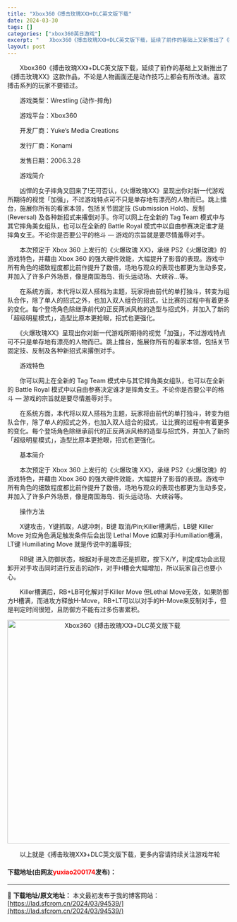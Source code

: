 ```yaml
---
title: "Xbox360《搏击玫瑰XX》+DLC英文版下载"
date: 2024-03-30
tags: []
categories: ["xbox360英日游戏"]
excerpt: "　　Xbox360《搏击玫瑰XX》+DLC英文版下载，延续了前作的基础上又新推出了《搏击玫瑰XX》这款作品，不论是人物画面还是动作技巧上都会有所改进。喜欢搏击系列的玩家不要错过。 　　游戏类型：Wrestling (动作-摔角) 　　游戏平台：Xbox360 　　开发厂商：Yuke&lsquo;s &hellip;"
layout: post
---
```


 <p>　　Xbox360《搏击玫瑰XX》+DLC英文版下载，延续了前作的基础上又新推出了《搏击玫瑰XX》这款作品，不论是人物画面还是动作技巧上都会有所改进。喜欢搏击系列的玩家不要错过。</p> <p>　　游戏类型：Wrestling (动作-摔角)</p> <p>　　游戏平台：Xbox360</p> <p>　　开发厂商：Yuke&lsquo;s Media Creations</p> <p>　　发行厂商：Konami</p> <p>　　发售日期：2006.3.28</p> <p>　　游戏简介</p> <p>　　凶悍的女子摔角又回来了!无可否认，《火爆玫瑰XX》呈现出你对新一代游戏所期待的视觉「加强」，不过游戏特点可不只是单存地有漂亮的人物而已。跳上擂台，施展你所有的看家本领，包括关节固定技 (Submission Hold)、反制 (Reversal) 及各种新招式来撂倒对手。你可以网上在全新的 Tag Team 模式中与其它摔角美女组队，也可以在全新的 Battle Royal 模式中以自由参赛决定谁才是摔角女王。不论你是否要公平的格斗 &mdash; 游戏的宗旨就是要尽情羞辱对手。</p> <p>　　本次预定于 Xbox 360 上发行的《火爆玫瑰 XX》，承继 PS2《火爆玫瑰》的游戏特色，并藉由 Xbox 360 的强大硬件效能，大幅提升了影音的表现。游戏中所有角色的细致程度都比前作提升了数倍，场地与观众的表现也都更为生动多变，并加入了许多户外场景，像是南国海岛、街头运动场、大峡谷...等。</p> <p>　　在系统方面，本代将以双人搭档为主题，玩家将由前代的单打独斗，转变为组队合作，除了单人的招式之外，也加入双人组合的招式，让比赛的过程中有着更多的变化。每个登场角色除继承前代的正反两派风格的造型与招式外，并加入了新的「超级明星模式」，造型比原本更抢眼，招式也更强化。</p> <p>　　《火爆玫瑰XX》呈现出你对新一代游戏所期待的视觉「加强」，不过游戏特点可不只是单存地有漂亮的人物而已。跳上擂台，施展你所有的看家本领，包括关节固定技、反制及各种新招式来撂倒对手。</p> <p>　　游戏特色</p> <p>　　你可以网上在全新的 Tag Team 模式中与其它摔角美女组队，也可以在全新的 Battle Royal 模式中以自由参赛决定谁才是摔角女王。不论你是否要公平的格斗 &mdash; 游戏的宗旨就是要尽情羞辱对手。</p> <p>　　在系统方面，本代将以双人搭档为主题，玩家将由前代的单打独斗，转变为组队合作，除了单人的招式之外，也加入双人组合的招式，让比赛的过程中有着更多的变化。每个登场角色除继承前代的正反两派风格的造型与招式外，并加入了新的「超级明星模式」，造型比原本更抢眼，招式也更强化。</p> <p>　　基本简介</p> <p>　　本次预定于 Xbox 360 上发行的《火爆玫瑰 XX》，承继 PS2《火爆玫瑰》的游戏特色，并藉由 Xbox 360 的强大硬件效能，大幅提升了影音的表现。游戏中所有角色的细致程度都比前作提升了数倍，场地与观众的表现也都更为生动多变，并加入了许多户外场景，像是南国海岛、街头运动场、大峡谷等。</p> <p>　　操作方法</p> <p>　　X键攻击，Y键抓取，A键冲刺，B键 取消/Pin;Killer槽满后，LB键 Killer Move 对应角色满足触发条件后会出现 Lethal Move 如果对手Humiliation槽满，LT键 Humiliating Move 就是传说中的羞辱技;</p> <p>　　RB键 进入防御状态，根据对手是攻击还是抓取，按下X/Y，判定成功会出现卸开对手攻击同时进行反击的动作，对手H槽会大幅增加，所以玩家自己也要小心。</p> <p>　　Killer槽满后，RB+LB可化解对手Killer Move 但Lethal Move无效，如果防御方H槽满，而进攻方释放H-Move，RB+LT可以以对手的H-Move来反制对手，但是判定时间很短，且防御方不能有过多伤害累积。</p> <p align="center"><img align="" border="0" src="https://lad.sfcrom.cn/wp-content/uploads/2024/03/20240330_6607d323d8a52.webp" width="506" alt="Xbox360《搏击玫瑰XX》+DLC英文版下载" /></p> <p>　　以上就是《搏击玫瑰XX》+DLC英文版下载，更多内容请持续关注游戏年轮</p> <p><h4>下载地址(由网友<font color="red">yuxiao200174</font>发布)：</h4></p> 

---
📖 **下载地址/原文地址：** 本文最初发布于我的博客网站：[https://lad.sfcrom.cn/2024/03/94539/](https://lad.sfcrom.cn/2024/03/94539/)

